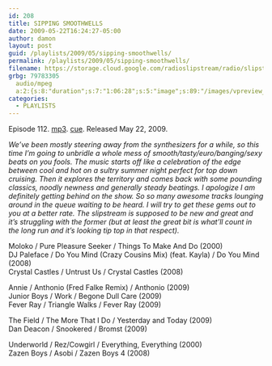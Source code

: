 ```yaml
---
id: 208
title: SIPPING SMOOTHWELLS
date: 2009-05-22T16:24:27-05:00
author: damon
layout: post
guid: /playlists/2009/05/sipping-smoothwells/
permalink: /playlists/2009/05/sipping-smoothwells/
filename: https://storage.cloud.google.com/radioslipstream/radio/slipstream-112.mp3
grbg: 79783305
  audio/mpeg
  a:2:{s:8:"duration";s:7:"1:06:28";s:5:"image";s:89:"/images/vpreview_center.png";}
categories:
  - PLAYLISTS
---
```


Episode 112. [mp3](https://storage.cloud.google.com/radioslipstream/radio/slipstream-112.mp3). [cue](https://storage.cloud.google.com/radioslipstream/radio/slipstream-112.cue). Released May 22, 2009.

_We’ve been mostly steering away from the synthesizers for a while, so this time I’m going to unbridle a whole mess of smooth/tasty/euro/banging/sexy beats on you fools. The music starts off like a celebration of the edge between cool and hot on a sultry summer night perfect for top down cruising. Then it explores the territory and comes back with some pounding classics, noodly newness and generally steady beatings. I apologize I am definitely getting behind on the show. So so many awesome tracks lounging around in the queue waiting to be heard. I will try to get these gems out to you at a better rate. The slipstream is supposed to be new and great and it’s struggling with the former (but at least the great bit is what’ll count in the long run and it’s looking tip top in that respect)._

Moloko / Pure Pleasure Seeker / Things To Make And Do (2000)  
DJ Paleface / Do You Mind (Crazy Cousins Mix) (feat. Kayla) / Do You Mind (2008)  
Crystal Castles / Untrust Us / Crystal Castles (2008)

Annie / Anthonio (Fred Falke Remix) / Anthonio (2009)  
Junior Boys / Work / Begone Dull Care (2009)  
Fever Ray / Triangle Walks / Fever Ray (2009)

The Field / The More That I Do / Yesterday and Today (2009)  
Dan Deacon / Snookered / Bromst (2009)

Underworld / Rez/Cowgirl / Everything, Everything (2000)  
Zazen Boys / Asobi / Zazen Boys 4 (2008)
